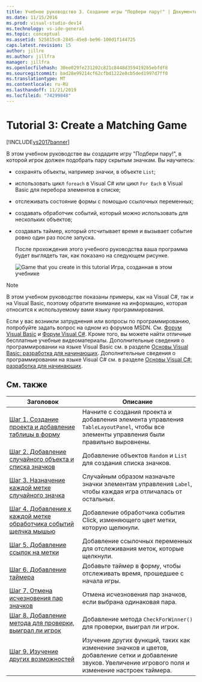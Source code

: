 ```yaml
---
title: Учебное руководство 3. Создание игры "Подбери пару!" | Документы Майкрософт
ms.date: 11/15/2016
ms.prod: visual-studio-dev14
ms.technology: vs-ide-general
ms.topic: conceptual
ms.assetid: 525815c8-2845-45e8-be96-100d1f144725
caps.latest.revision: 15
author: jillre
ms.author: jillfra
manager: jillfra
ms.openlocfilehash: 30ee029fe231202c821c8448d3594192b5ebfdf8
ms.sourcegitcommit: bad28e99214cf62cfbd1222e8cb5ded1997d7ff0
ms.translationtype: MT
ms.contentlocale: ru-RU
ms.lasthandoff: 11/21/2019
ms.locfileid: "74299848"
---
```

# <a name="tutorial-3-create-a-matching-game"></a>Tutorial 3: Create a Matching Game
[!INCLUDE[vs2017banner](../includes/vs2017banner.md)]

В этом учебном руководстве вы создадите игру "Подбери пару!", в которой игрок должен подобрать пару скрытым значкам. Вы научитесь:

- сохранять объекты, например значки, в объекте `List`;

- использовать цикл `foreach` в Visual C# или цикл `For Each` в Visual Basic для перебора элементов в списке;

- отслеживать состояние формы с помощью ссылочных переменных;

- создавать обработчик событий, который можно использовать для нескольких объектов;

- создавать таймер, который отсчитывает время и вызывает событие ровно один раз после запуска.

  После прохождения этого учебного руководства ваша программа будет выглядеть так, как показано на следующем рисунке.

  ![Game that you create in this tutorial](../ide/media/express-finishedgame.png "Express_FinishedGame") Игра, созданная в этом учебнике

> [!NOTE]
> В этом учебном руководстве показаны примеры, как на Visual C#, так и на Visual Basic, поэтому обратите внимание на информацию, которая относится к используемому вами языку программирования.

 Если у вас возникли затруднения или вопросы по программированию, попробуйте задать вопрос на одном из форумов MSDN. См. [Форум Visual Basic](https://social.msdn.microsoft.com/Forums/en-US/home) и [Форум Visual C#](https://social.msdn.microsoft.com/Forums/en-US/home). Кроме того, вы можете найти отличные бесплатные учебные видеоматериалы. Дополнительные сведения о программировании на языке Visual Basic см. в разделе [Основы Visual Basic: разработка для начинающих](https://channel9.msdn.com/Series/Visual-Basic-Development-for-Absolute-Beginners). Дополнительные сведения о программировании на языке Visual C# см. в разделе [Основы Visual C#: разработка для начинающих](https://channel9.msdn.com/Series/C-Sharp-Fundamentals-Development-for-Absolute-Beginners).

## <a name="related-topics"></a>См. также

|Заголовок|Описание|
|-----------|-----------------|
|[Шаг 1. Создание проекта и добавление таблицы в форму](../ide/step-1-create-a-project-and-add-a-table-to-your-form.md)|Начните с создания проекта и добавления элемента управления `TableLayoutPanel`, чтобы все элементы управления были правильно выровнены.|
|[Шаг 2. Добавление случайного объекта и списка значков](../ide/step-2-add-a-random-object-and-a-list-of-icons.md)|Добавление объектов `Random` и `List` для создания списка значков.|
|[Шаг 3. Назначение каждой метке случайного значка](../ide/step-3-assign-a-random-icon-to-each-label.md)|Случайным образом назначьте значки элементам управления `Label`, чтобы каждая игра отличалась от остальных.|
|[Шаг 4. Добавление к каждой метке обработчика событий щелчка мышью](../ide/step-4-add-a-click-event-handler-to-each-label.md)|Добавление обработчика события Click, изменяющего цвет метки, которую щелкнули.|
|[Шаг 5. Добавление ссылок на метки](../ide/step-5-add-label-references.md)|Добавление ссылочных переменных для отслеживания меток, которые щелкнули.|
|[Шаг 6. Добавление таймера](../ide/step-6-add-a-timer.md)|Добавьте таймер в форму, чтобы отслеживать время, прошедшее с начала игры.|
|[Шаг 7. Отмена исчезновения пар значков](../ide/step-7-keep-pairs-visible.md)|Отмена исчезновения пар значков, если выбрана одинаковая пара.|
|[Шаг 8. Добавление метода для проверки, выиграл ли игрок](../ide/step-8-add-a-method-to-verify-whether-the-player-won.md)|Добавление метода `CheckForWinner()` для проверки, выиграл ли игрок.|
|[Шаг 9. Изучение других возможностей](../ide/step-9-try-other-features.md)|Изучение других функций, таких как изменение значков и цветов, добавление сетки и добавление звуков. Увеличение игрового поля и изменение настроек таймера.|

